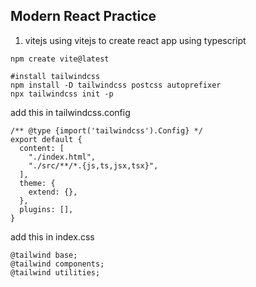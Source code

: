 ## Modern React Practice

1. vitejs
using vitejs to create react app using typescript

```
npm create vite@latest

#install tailwindcss
npm install -D tailwindcss postcss autoprefixer
npx tailwindcss init -p

```
add this in tailwindcss.config
```
/** @type {import('tailwindcss').Config} */
export default {
  content: [
    "./index.html",
    "./src/**/*.{js,ts,jsx,tsx}",
  ],
  theme: {
    extend: {},
  },
  plugins: [],
}
```

add this in index.css
```
@tailwind base;
@tailwind components;
@tailwind utilities;

```




